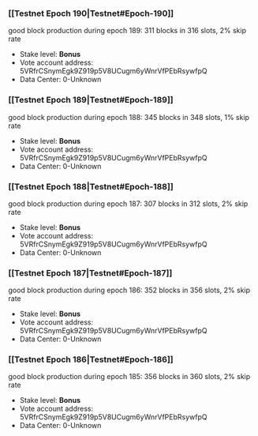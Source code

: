 ### [[Testnet Epoch 190|Testnet#Epoch-190]]
good block production during epoch 189: 311 blocks in 316 slots, 2% skip rate
* Stake level: **Bonus** 
* Vote account address: 5VRfrCSnymEgk9Z919p5V8UCugm6yWnrVfPEbRsywfpQ
* Data Center: 0-Unknown
### [[Testnet Epoch 189|Testnet#Epoch-189]]
good block production during epoch 188: 345 blocks in 348 slots, 1% skip rate
* Stake level: **Bonus** 
* Vote account address: 5VRfrCSnymEgk9Z919p5V8UCugm6yWnrVfPEbRsywfpQ
* Data Center: 0-Unknown
### [[Testnet Epoch 188|Testnet#Epoch-188]]
good block production during epoch 187: 307 blocks in 312 slots, 2% skip rate
* Stake level: **Bonus** 
* Vote account address: 5VRfrCSnymEgk9Z919p5V8UCugm6yWnrVfPEbRsywfpQ
* Data Center: 0-Unknown
### [[Testnet Epoch 187|Testnet#Epoch-187]]
good block production during epoch 186: 352 blocks in 356 slots, 2% skip rate
* Stake level: **Bonus** 
* Vote account address: 5VRfrCSnymEgk9Z919p5V8UCugm6yWnrVfPEbRsywfpQ
* Data Center: 0-Unknown
### [[Testnet Epoch 186|Testnet#Epoch-186]]
good block production during epoch 185: 356 blocks in 360 slots, 2% skip rate
* Stake level: **Bonus** 
* Vote account address: 5VRfrCSnymEgk9Z919p5V8UCugm6yWnrVfPEbRsywfpQ
* Data Center: 0-Unknown